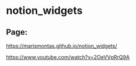 # notion_widgets

## Page:
https://marismontas.github.io/notion_widgets/

https://www.youtube.com/watch?v=2OeVVpRrQ9A
